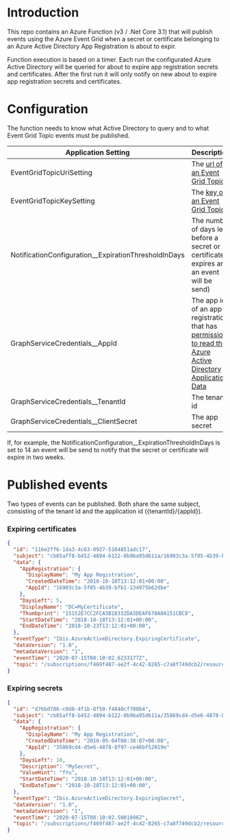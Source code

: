 # Introduction 
This repo contains an Azure Function (v3 / .Net Core 3.1) that will publish events using the Azure Event Grid when a secret or certificate belonging to an Azure Active Directory App Registration is about to expir.

Function execution is based on a timer. Each run the configurated Azure Active Directory will be queried for about to expire app registration secrets and certificates. After the first run it will only notify on new about to expire app registration secrets and certificates.

# Configuration
The function needs to know what Active Directory to query and to what Event Grid Topic events must be published.

| Application Setting            | Description                                     
| ------------------------------ | ----------------------------------------------- | 
| EventGridTopicUriSetting | The [url of an Event Grid Topic](https://docs.microsoft.com/en-us/azure/event-grid/post-to-custom-topic#endpoint)
| EventGridTopicKeySetting | The [key of an Event Grid Topic](https://docs.microsoft.com/en-us/azure/event-grid/get-access-keys)
| NotificationConfiguration__ExpirationThresholdInDays | The number of days left before a secret or certificate expires and an event will be send)
| GraphServiceCredentials__AppId |The app id of an app registration that has [permissions to read the Azure Active Directory Application Data](https://docs.microsoft.com/en-us/graph/permissions-reference#application-resource-permissions)
| GraphServiceCredentials__TenantId | The tenant id
| GraphServiceCredentials__ClientSecret | The app secret

If, for example, the NotificationConfiguration__ExpirationThresholdInDays is set to 14 an event will be send to notify that the secret or certificate will expire in two weeks.

# Published events
Two types of events can be published. Both share the same subject, consisting of the tenant id and the application id ({tenantId}/{appId}).

### Expiring certificates
```json
{
  "id": "116e2ff6-1da3-4c63-8927-5104851adc17",
  "subject": "cb85aff8-b452-4894-b122-0b9ba95d611a/16903c3a-5f05-4b39-bfb1-134975b62dbe",
  "data": {
    "AppRegistration": {
      "DisplayName": "My App Registration",
      "CreatedDateTime": "2018-10-18T13:12:01+00:00",
      "AppId": "16903c3a-5f05-4b39-bfb1-134975b62dbe"
    },
    "DaysLeft": 5,
    "DisplayName": "DC=MyCertificate",
    "Thumbprint": "15152E7CC2FCA3B18332DA3DEAF670A8A151CBC8",
    "StartDateTime": "2018-10-18T13:12:01+00:00",
    "EndDateTime": "2018-10-23T13:12:01+00:00",
  },
  "eventType": "Ibis.AzureActiveDirectory.ExpiringCertificate",
  "dataVersion": "1.0",
  "metadataVersion": "1",
  "eventTime": "2020-07-15T08:10:02.6233177Z",
  "topic": "/subscriptions/f469f487-ae2f-4c42-8265-c7a8f749dcb2/resourceGroups/rg-monitoring/providers/Microsoft.EventGrid/topics/mytopic"
}
```

### Expiring secrets
```json
{
  "id": "d76bd786-c0d8-4f1b-8f50-f4840cf700b4",
  "subject": "cb85aff8-b452-4894-b122-0b9ba95d611a/35869cd4-d5e6-4878-8f97-ce46bf52019e",
  "data": {
    "AppRegistration": {
      "DisplayName": "My App Registration",
      "CreatedDateTime": "2018-05-04T08:38:07+00:00",
      "AppId": "35869cd4-d5e6-4878-8f97-ce46bf52019e"
    },
    "DaysLeft": 10,
    "Description": "MySecret",
    "ValueHint": "fYu",
    "StartDateTime": "2018-10-18T13:12:01+00:00",
    "EndDateTime": "2018-10-28T13:12:01+00:00",
  },
  "eventType": "Ibis.AzureActiveDirectory.ExpiringSecret",
  "dataVersion": "1.0",
  "metadataVersion": "1",
  "eventTime": "2020-07-15T08:10:02.5001896Z",
  "topic": "/subscriptions/f469f487-ae2f-4c42-8265-c7a8f749dcb2/resourceGroups/rg-monitoring/providers/Microsoft.EventGrid/topics/mytopic"
}
```

